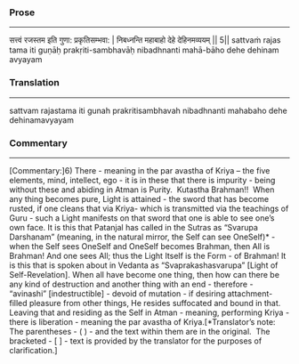 ### Prose 
 --- 
सत्त्वं रजस्तम इति गुणा: प्रकृतिसम्भवा: |
निबध्नन्ति महाबाहो देहे देहिनमव्ययम् || 5||
sattvaṁ rajas tama iti guṇāḥ prakṛiti-sambhavāḥ
nibadhnanti mahā-bāho dehe dehinam avyayam

### Translation 
 --- 
sattvam rajastama iti gunah prakritisambhavah nibadhnanti mahabaho dehe dehinamavyayam

### Commentary 
 --- 
[Commentary:]6) There - meaning in the par avastha of Kriya – the five elements, mind, intellect, ego - it is in these that there is impurity - being without these and abiding in Atman is Purity.  Kutastha Brahman!!  When any thing becomes pure, Light is attained - the sword that has become rusted, if one cleans that via Kriya- which is transmitted via the teachings of Guru - such a Light manifests on that sword that one is able to see one’s own face. It is this that Patanjal has called in the Sutras as “Svarupa Darshanam” (meaning, in the natural mirror, the Self can see OneSelf)* - when the Self sees OneSelf and OneSelf becomes Brahman, then All is Brahman! And one sees All; thus the Light Itself is the Form - of Brahman! It is this that is spoken about in Vedanta as “Svaprakashasvarupa” [Light of Self-Revelation]. When all have become one thing, then how can there be any kind of destruction and another thing with an end - therefore - “avinashi” [indestructible] - devoid of mutation - if desiring attachment-filled pleasure from other things, He resides suffocated and bound in that.  Leaving that and residing as the Self in Atman - meaning, performing Kriya - there is liberation - meaning the par avastha of Kriya.[*Translator’s note:  The parentheses - ( ) - and the text within them are in the original.  The bracketed - [ ] - text is provided by the translator for the purposes of clarification.]